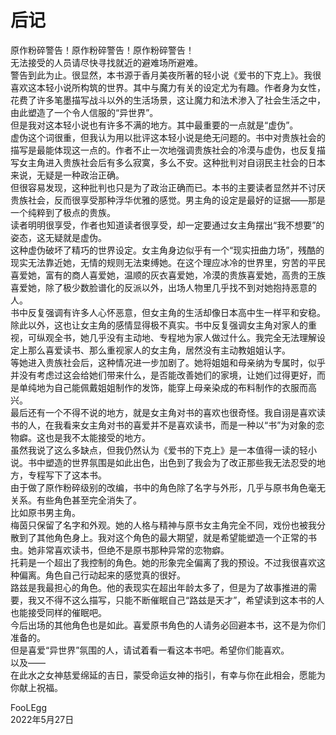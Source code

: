 # 后记
原作粉碎警告！原作粉碎警告！原作粉碎警告！  
无法接受的人员请尽快寻找就近的避难场所避难。  
警告到此为止。很显然，本书源于香月美夜所著的轻小说《爱书的下克上》。我很喜欢这本轻小说所构筑的世界。其中与魔力有关的设定尤为有趣。作者身为女性，花费了许多笔墨描写战斗以外的生活场景，这让魔力和法术渗入了社会生活之中，由此塑造了一个令人信服的“异世界”。  
但是我对这本轻小说也有许多不满的地方。其中最重要的一点就是“虚伪”。  
虚伪这个词很重，但我认为用以批评这本轻小说是绝无问题的。书中对贵族社会的描写是最能体现这一点的。作者不止一次地强调贵族社会的冷漠与虚伪，也反复描写女主角进入贵族社会后有多么寂寞，多么不安。这种批判对自诩民主社会的日本来说，无疑是一种政治正确。  
但很容易发现，这种批判也只是为了政治正确而已。本书的主要读者显然并不讨厌贵族社会，反而很享受那种浮华优雅的感觉。男主角的设定是最好的证据——那是一个纯粹到了极点的贵族。  
读者明明很享受，作者也知道读者很享受，却一定要通过女主角摆出“我不想要”的姿态，这无疑就是虚伪。  
这种虚伪破坏了精巧的世界设定。女主角身边似乎有一个“现实扭曲力场”，残酷的现实无法靠近她，无情的规则无法束缚她。在这个理应冰冷的世界里，穷苦的平民喜爱她，富有的商人喜爱她，温顺的灰衣喜爱她，冷漠的贵族喜爱她，高贵的王族喜爱她，除了极少数脸谱化的反派以外，出场人物里几乎找不到对她抱持恶意的人。  
书中反复强调有许多人心怀恶意，但女主角的生活却像日本高中生一样平和安稳。  
除此以外，这也让女主角的感情显得极不真实。书中反复强调女主角对家人的重视，可纵观全书，她几乎没有主动地、专程地为家人做过什么。我完全无法理解设定上那么喜爱读书、那么重视家人的女主角，居然没有主动教姐姐认字。  
等她进入贵族社会后，这种情况进一步加剧了。她将姐姐和母亲纳为专属时，似乎并没有考虑过这会给她们带来什么，是否能改善她们的家境，让她们过得更好，而是单纯地为自己能佩戴姐姐制作的发饰，能穿上母亲染成的布料制作的衣服而高兴。  
最后还有一个不得不说的地方，就是女主角对书的喜欢也很奇怪。我自诩是喜欢读书的人，在我看来女主角对书的喜爱并不是喜欢读书，而是一种以“书”为对象的恋物癖。这也是我不太能接受的地方。  
虽然我说了这么多缺点，但我仍然认为《爱书的下克上》是一本值得一读的轻小说。书中塑造的世界氛围是如此出色，出色到了我会为了改正那些我无法忍受的地方，专程写下了这本书。  
由于做了原作粉碎级别的改编，书中的角色除了名字与外形，几乎与原书角色毫无关系。有些角色甚至完全消失了。  
比如原书男主角。  
梅茵只保留了名字和外观。她的人格与精神与原书女主角完全不同，戏份也被我分散到了其他角色身上。我对这个角色的最大期望，就是希望能塑造一个正常的书虫。她非常喜欢读书，但绝不是原书那种异常的恋物癖。  
托莉是一个超出了我控制的角色。她的形象完全偏离了我的预设。不过我很喜欢这种偏离。角色自己行动起来的感觉真的很好。  
路兹是我最担心的角色。他的表现实在超出年龄太多了，但是为了故事推进的需要，我又不得不这么描写，只能不断催眠自己“路兹是天才”，希望读到这本书的人也能接受同样的催眠吧。  
今后出场的其他角色也是如此。喜爱原书角色的人请务必回避本书，这不是为你们准备的。  
但是喜爱“异世界”氛围的人，请试着看一看这本书吧。希望你们能喜欢。  
以及——  
在此水之女神慈爱绵延的吉日，蒙受命运女神的指引，有幸与你在此相会，愿能为你献上祝福。  


FooLEgg  
2022年5月27日  


